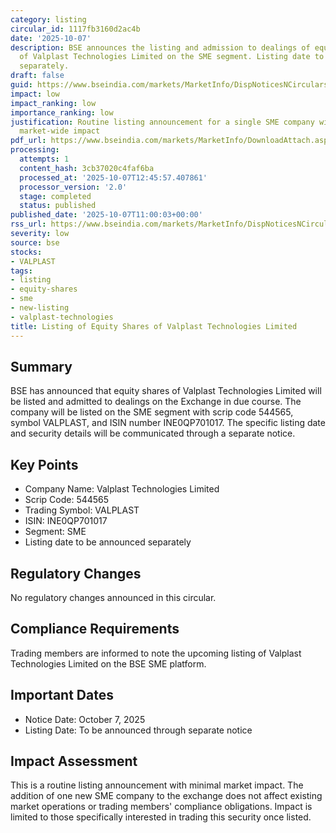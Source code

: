 ```yaml
---
category: listing
circular_id: 1117fb3160d2ac4b
date: '2025-10-07'
description: BSE announces the listing and admission to dealings of equity shares
  of Valplast Technologies Limited on the SME segment. Listing date to be announced
  separately.
draft: false
guid: https://www.bseindia.com/markets/MarketInfo/DispNoticesNCirculars.aspx?Noticeid={771ACE9B-458E-4D2F-BAED-6446F6DBBE18}&noticeno=20251007-20&dt=10/07/2025&icount=20&totcount=34&flag=0
impact: low
impact_ranking: low
importance_ranking: low
justification: Routine listing announcement for a single SME company with limited
  market-wide impact
pdf_url: https://www.bseindia.com/markets/MarketInfo/DownloadAttach.aspx?id=20251007-20&attachedId=
processing:
  attempts: 1
  content_hash: 3cb37020c4faf6ba
  processed_at: '2025-10-07T12:45:57.407861'
  processor_version: '2.0'
  stage: completed
  status: published
published_date: '2025-10-07T11:00:03+00:00'
rss_url: https://www.bseindia.com/markets/MarketInfo/DispNoticesNCirculars.aspx?Noticeid={771ACE9B-458E-4D2F-BAED-6446F6DBBE18}&noticeno=20251007-20&dt=10/07/2025&icount=20&totcount=34&flag=0
severity: low
source: bse
stocks:
- VALPLAST
tags:
- listing
- equity-shares
- sme
- new-listing
- valplast-technologies
title: Listing of Equity Shares of Valplast Technologies Limited
---
```


## Summary

BSE has announced that equity shares of Valplast Technologies Limited will be listed and admitted to dealings on the Exchange in due course. The company will be listed on the SME segment with scrip code 544565, symbol VALPLAST, and ISIN number INE0QP701017. The specific listing date and security details will be communicated through a separate notice.

## Key Points

- Company Name: Valplast Technologies Limited
- Scrip Code: 544565
- Trading Symbol: VALPLAST
- ISIN: INE0QP701017
- Segment: SME
- Listing date to be announced separately

## Regulatory Changes

No regulatory changes announced in this circular.

## Compliance Requirements

Trading members are informed to note the upcoming listing of Valplast Technologies Limited on the BSE SME platform.

## Important Dates

- Notice Date: October 7, 2025
- Listing Date: To be announced through separate notice

## Impact Assessment

This is a routine listing announcement with minimal market impact. The addition of one new SME company to the exchange does not affect existing market operations or trading members' compliance obligations. Impact is limited to those specifically interested in trading this security once listed.
